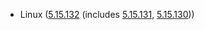 - Linux ([5.15.132](https://lwn.net/Articles/944877) (includes [5.15.131](https://lwn.net/Articles/943755), [5.15.130](https://lwn.net/Articles/943404)))
